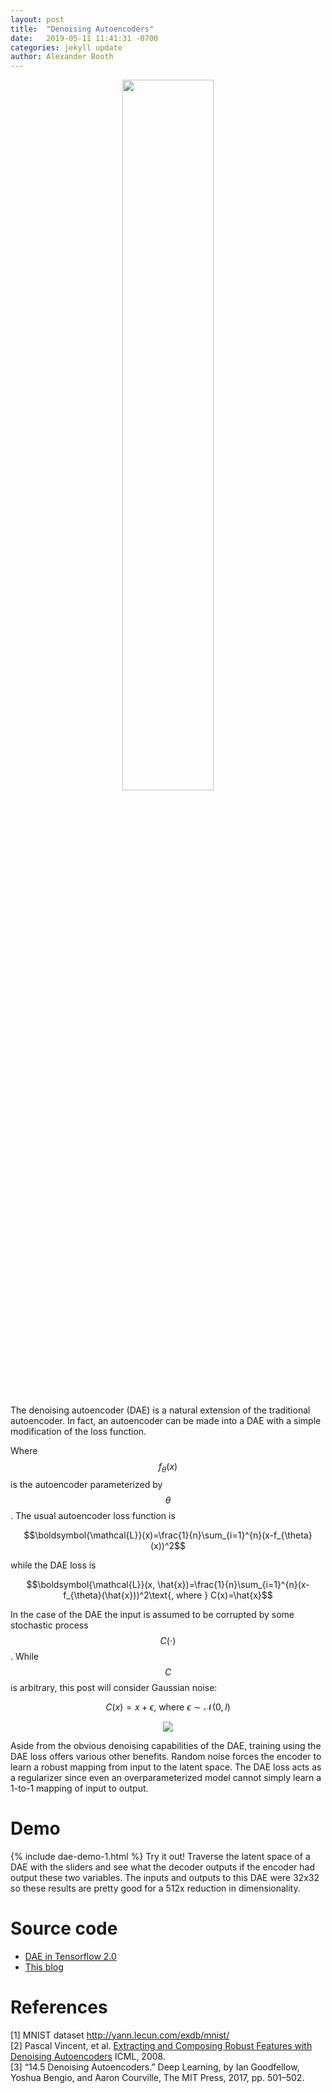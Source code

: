 ```yaml
---
layout: post
title:  "Denoising Autoencoders"
date:   2019-05-11 11:41:31 -0700
categories: jekyll update
author: Alexander Booth
---
```


<p align="center"><img src="{{ '/assets/images/DAE/autoencoder.png' | relative_url }}" width="54%"></p>

<!-- Edit v1.03 -->

The denoising autoencoder (DAE) is a natural extension of the traditional autoencoder. 
In fact, an autoencoder can be made into a DAE with a simple modification of the loss function.

Where $$f_{\theta}(x)$$ is the autoencoder parameterized by $$\theta$$.
The usual autoencoder loss function is

$$\boldsymbol{\mathcal{L}}(x)=\frac{1}{n}\sum_{i=1}^{n}(x-f_{\theta}(x))^2$$

while the DAE loss is

$$\boldsymbol{\mathcal{L}}(x, \hat{x})=\frac{1}{n}\sum_{i=1}^{n}(x-f_{\theta}(\hat{x}))^2\text{, where } C(x)=\hat{x}$$

In the case of the DAE the input is assumed to be corrupted by some stochastic process $$C(\cdot)$$. 
While $$C$$ is arbitrary, this post will consider Gaussian noise:

$$C(x) = x + \epsilon \text{, where } \epsilon \sim \mathcal{N}(0, \, I)$$

<p align="center"><img src="{{ '/assets/images/DAE/corrupt.gif' | relative_url }}"></p>

Aside from the obvious denoising capabilities of the DAE, training using the DAE loss offers various other benefits. 
Random noise forces the encoder to learn a robust mapping from input to the latent space.
The DAE loss acts as a regularizer since even an overparameterized model cannot simply learn a 1-to-1 mapping of input to output.

# Demo
{% include dae-demo-1.html %}
Try it out! Traverse the latent space of a DAE with the sliders and see what the decoder outputs if the encoder had output these two variables.
The inputs and outputs to this DAE were 32x32 so these results are pretty good for a 512x reduction in dimensionality.

# Source code 
* [DAE in Tensorflow 2.0](https://github.com/alexbooth/DAE-Tensorflow-2.0)  
* [This blog](https://github.com/alexbooth/alexbooth.github.io)


# References
[1] MNIST dataset <http://yann.lecun.com/exdb/mnist/>  
[2] Pascal Vincent, et al. [Extracting and Composing Robust Features with Denoising Autoencoders](http://www.cs.toronto.edu/~larocheh/publications/icml-2008-denoising-autoencoders.pdf) ICML, 2008.  
[3] “14.5 Denoising Autoencoders.” Deep Learning, by Ian Goodfellow, Yoshua Bengio, and Aaron Courville, The MIT Press, 2017, pp. 501–502.
